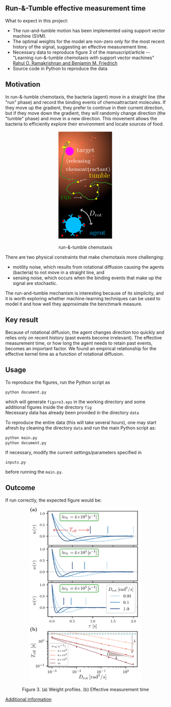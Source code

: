 ## Run-&-Tumble effective measurement time
What to expect in this project:
- The run-and-tumble motion has been implemented using support vector machine (SVM).
- The optimal weights for the model are non-zero only for the most recent history of the signal, suggesting an effective measurement time.
- Necessary data to reproduce figure 3 of the manuscript/article -- "Learning run-&-tumble chemotaxis with support vector machines" [Rahul O. Ramakrishnan and Benjamin M. Friedrich](https://link_to_arXiv)
- Source code in Python to reproduce the data

## Motivation
In run-&-tumble chemotaxis, the bacteria (agent) move in a straight line (the "run" phase) and record the binding events of chemoattractant molecules. If they move up the gradient, they prefer to continue in their current direction, but if they move down the gradient, they will randomly change direction (the "tumble" phase) and move in a new direction. This movement allows the bacteria to efficiently explore their environment and locate sources of food.
<p align="center">
  <img width="170" src="figures_for_readme/figure0.png" alt>
</p>
<p align="center">
run-&-tumble chemotaxis
</p>

There are two physical constraints that make chemotaxis more challenging:
- motility noise, which results from rotational diffusion causing the agents (bacteria) to not move in a straight line, and
- sensing noise, which occurs when the binding events that make up the signal are stochastic.

The run-and-tumble mechanism is interesting because of its simplicity, and it is worth exploring whether machine-learning techniques can be used to model it and how well they approximate the benchmark measure.

## Key result
Because of rotational diffusion, the agent changes direction too quickly and relies only on recent history (past events become irrelevant). The effective measurement time, or how long the agent needs to retain past events, becomes an important factor. We found an empirical relationship for the effective kernel time as a function of rotational diffusion.

## Usage
To reproduce the figures, run the Python script as
```
python document.py
```
which will generate `figure3.eps` in the working directory and some additional figures inside the directory `fig` <br>
Necessary data has already been provided in the directory `data`

To reproduce the entire data (this will take several hours), one may start afresh by cleaning the directory `data` and run the main Python script as:
```
python main.py
python document.py
```

If necessary, modify the current settings/parameters  specified in
```
inputs.py
```
before running the `main.py`.

## Outcome
If run correctly, the expected figure would be:

<p align="center">
  <img width="350" src="figures_for_readme/figure3.png" alt>
</p>
<p align="center">
Figure 3. (a) Weight profiles. (b) Effective measurement time
</p>

[Additional information](additional_info.md)
